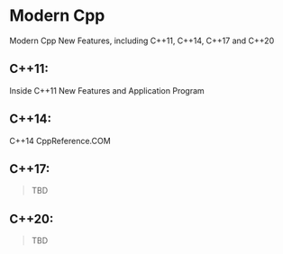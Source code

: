 # Modern Cpp
Modern Cpp New Features, including C++11, C++14, C++17 and C++20

## C++11:
Inside C++11 New Features and Application Program

## C++14:
C++14 CppReference.COM

## C++17:
>TBD

## C++20:
>TBD
